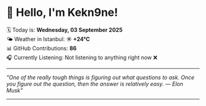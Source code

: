 # 👋 Hello, I'm Kekn9ne!

🗓️ Today is: **Wednesday, 03 September 2025**  
🌤️ Weather in Istanbul: **☀️   +24°C**  
📊 GitHub Contributions: **86**  
🎧 Currently Listening: Not listening to anything right now ❌

---

_"One of the really tough things is figuring out what questions to ask. Once you figure out the question, then the answer is relatively easy. — *Elon Musk*"_

---

